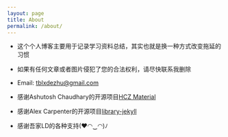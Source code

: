 ```yaml
---
layout: page
title: About
permalink: /about/
---
```



* 这个个人博客主要用于记录学习资料总结，其实也就是换一种方式改变拖延的习惯

* 如果有任何文章或者图片侵犯了您的合法权利，请尽快联系我删除
* Email:  tblxdezhu@gmail.com

* 感谢Ashutosh Chaudhary的开源项目[HCZ Material](https://github.com/codeasashu/hcz-jekyll-blog)
* 感谢Alex Carpenter的开源项目[library-jekyll](https://github.com/alexcarpenter/library-jekyll-theme)
* 感谢吾家LD的各种支持(♥◠‿◠)ﾉ


